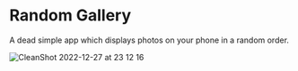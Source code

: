 # Random Gallery

A dead simple app which displays photos on your phone in a random order.

![CleanShot 2022-12-27 at 23 12 16](https://user-images.githubusercontent.com/15877855/209756265-57fab84b-4fef-414b-a8b6-d57c37d4ea91.gif)
